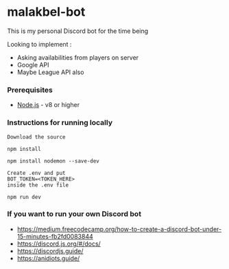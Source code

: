 # malakbel-bot

This is my personal Discord bot for the time being

Looking to implement :
- Asking availabilities from players on server
- Google API
- Maybe League API also

### Prerequisites

* [Node.js](https://nodejs.org/en/) - v8 or higher

### Instructions for running locally

```
Download the source
```

```
npm install
```

```
npm install nodemon --save-dev
```

```
Create .env and put 
BOT_TOKEN=<TOKEN_HERE>
inside the .env file
```

```
npm run dev
```

### If you want to run your own Discord bot

- https://medium.freecodecamp.org/how-to-create-a-discord-bot-under-15-minutes-fb2fd0083844
- https://discord.js.org/#/docs/
- https://discordjs.guide/
- https://anidiots.guide/
